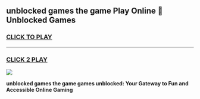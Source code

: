 
## unblocked games the game Play Online 👋 Unblocked Games
<h3>
<a href="https://premium.freeplayer.one?title=unblocked_games_the_game&ref=19F">CLICK TO PLAY</a></h3>
<hr>

<h3>
<a href="https://premium.freeplayer.one?title=unblocked_games_the_game&ref=19F">CLICK 2 PLAY</a>
  
</h3>

<a href="https://premium.freeplayer.one?title=unblocked_games_the_game&ref=19F"><img src="https://clearcache.store/games.png"></a>


**unblocked games the game games unblocked: Your Gateway to Fun and Accessible Online Gaming**

